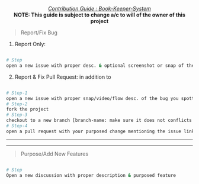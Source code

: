 <p align="center">
    <i><u>Contribution Guide : Book-Keeper-System </u></i><br />
    <b>NOTE: This guide is subject to change a/c to will of the owner of this project</b>
</p>

> Report/Fix Bug

1. Report Only:

```bash

# Step
open a new issue with proper desc. & optional screenshot or snap of the bug you have encountered

```

2. Report & Fix Pull Request: in addition to

```bash

# Step-1
open a new issue with proper snap/video/flow desc. of the bug you spotted
# Step-2
fork the project
# Step-3
checkout to a new branch [branch-name: make sure it does not conflicts with the existing branch names]
# Step-4
open a pull request with your purposed change mentioning the issue link from Step-1 within commit message of your pull request

```

---

---

> Purpose/Add New Features

```bash

# Step
Open a new discussion with proper description & purposed feature

```
